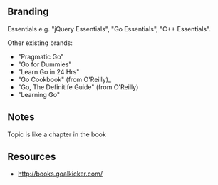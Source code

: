 ## Branding

Essentials e.g. "jQuery Essentials", "Go Essentials", "C++ Essentials".

Other existing brands:
* "Pragmatic Go"
* "Go for Dummies"
* "Learn Go in 24 Hrs"
* "Go Cookbook" (from O'Reilly)_
* "Go, The Definitife Guide" (from O'Reilly)
* "Learning Go"

## Notes

Topic is like a chapter in the book

## Resources

* http://books.goalkicker.com/
